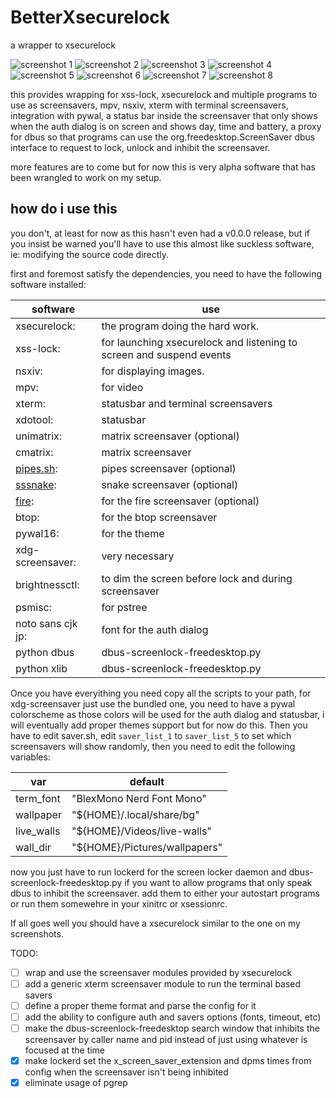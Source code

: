 # BetterXsecurelock

a wrapper to xsecurelock

![screenshot 1](/screenshots/Screenshot01.png)
![screenshot 2](/screenshots/Screenshot02.png)
![screenshot 3](/screenshots/Screenshot03.png)
![screenshot 4](/screenshots/Screenshot04.png)
![screenshot 5](/screenshots/Screenshot05.png)
![screenshot 6](/screenshots/Screenshot06.png)
![screenshot 7](/screenshots/Screenshot07.png)
![screenshot 8](/screenshots/Screenshot08.png)


this provides wrapping for xss-lock, xsecurelock and multiple programs to use
as screensavers, mpv, nsxiv, xterm with terminal screensavers, integration with
pywal, a status bar inside the screensaver that only shows when the auth dialog
is on screen and shows day, time and battery, a proxy for dbus so that programs
can use the org.freedesktop.ScreenSaver dbus interface to request to lock,
unlock and inhibit the screensaver.

more features are to come but for now this is very alpha software that has been
wrangled to work on my setup.

## how do i use this

you don't, at least for now as this hasn't even had a v0.0.0 release, but if
you insist be warned you'll have to use this almost like suckless software,
ie: modifying the source code directly.

first and foremost satisfy the dependencies, you need to have the following
software installed:

|software|use|
|--|--|
|xsecurelock:| the program doing the hard work.|
|xss-lock:| for launching xsecurelock and listening to screen and suspend events|
|nsxiv:| for displaying images.|
|mpv:| for video|
|xterm:|statusbar and terminal screensavers|
|xdotool:|statusbar|
|unimatrix:|matrix screensaver (optional)|
|cmatrix:|matrix screensaver|
|[pipes.sh](https://github.com/pipeseroni/pipes.sh):|pipes screensaver (optional)|
|[sssnake](https://github.com//AngelJumbo/sssnake):|snake screensaver (optional)|
|[fire](https://github.com/kiedtl/fire):|for the fire screensaver (optional)|
|btop:|for the btop screensaver|
|pywal16:|for the theme|
|xdg-screensaver:|very necessary|
|brightnessctl:|to dim the screen before lock and during screensaver|
|psmisc:|for pstree|
|noto sans cjk jp:|font for the auth dialog|
|python dbus| dbus-screenlock-freedesktop.py |
|python xlib| dbus-screenlock-freedesktop.py |

Once you have everyithing you need copy all the scripts to your path, for
xdg-screensaver just use the bundled one, you need to have a pywal colorscheme
as those colors will be used for the auth dialog and statusbar, i will
eventually add proper themes support but for now do this. Then you have to
edit saver.sh, edit `saver_list_1` to `saver_list_5` to set which screensavers
will show randomly, then you need to edit the following variables:

|var|default|
|--|--|
|term_font| "BlexMono Nerd Font Mono" |
|wallpaper| "${HOME}/.local/share/bg" |
|live_walls| "${HOME}/Videos/live-walls" |
|wall_dir|"${HOME}/Pictures/wallpapers"|

now you just have to run lockerd for the screen locker daemon and
dbus-screenlock-freedesktop.py if you want to allow programs that only speak dbus
to inhibit the screensaver. add them to either your autostart programs or run them
somewehre in your xinitrc or xsessionrc.

If all goes well you should have a xsecurelock similar to the one on my screenshots.


TODO:
- [ ] wrap and use the screensaver modules provided by xsecurelock
- [ ] add a generic xterm screensaver module to run the terminal based savers
- [ ] define a proper theme format and parse the config for it
- [ ] add the ability to configure auth and savers options (fonts, timeout, etc)
- [ ] make the dbus-screenlock-freedesktop search window that inhibits the
      screensaver by caller name and pid instead of just using whatever is
      focused at the time
- [x] make lockerd set the x_screen_saver_extension and dpms times from config
      when the screensaver isn't being inhibited
- [x] eliminate usage of pgrep
